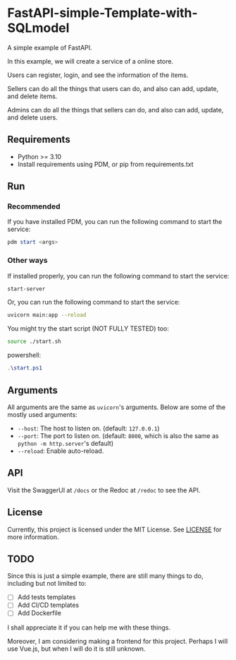 # FastAPI-simple-Template-with-SQLmodel

A simple example of FastAPI.

In this example, we will create a service of a online store.

Users can register, login, and see the information of the items.

Sellers can do all the things that users can do, and also can add, update, and delete items.

Admins can do all the things that sellers can do, and also can add, update, and delete users.

## Requirements

- Python >= 3.10
- Install requirements using PDM, or pip from requirements.txt

## Run

### Recommended

If you have installed PDM, you can run the following command to start the service:

```powershell
pdm start <args>
```

### Other ways

If installed properly, you can run the following command to start the service:

```bash
start-server
```

Or, you can run the following command to start the service:

```bash
uvicorn main:app --reload
```

You might try the start script (NOT FULLY TESTED) too:

```bash
source ./start.sh
```

powershell:

```powershell
.\start.ps1
```

## Arguments

All arguments are the same as `uvicorn`'s arguments. Below are some of the mostly used arguments:

- `--host`: The host to listen on. (default: `127.0.0.1`)
- `--port`: The port to listen on. (default: `8000`, which is also the same as `python -m http.server`'s default)
- `--reload`: Enable auto-reload.

## API

Visit the SwaggerUI at `/docs` or the Redoc at `/redoc` to see the API.

## License

Currently, this project is licensed under the MIT License. See [LICENSE](./LICENSE) for more information.

## TODO

Since this is just a simple example, there are still many things to do, including but not limited to:

- [ ] Add tests templates
- [ ] Add CI/CD templates
- [ ] Add Dockerfile

I shall appreciate it if you can help me with these things.

Moreover, I am considering making a frontend for this project. Perhaps I will use Vue.js, but when I will do it is still unknown.
